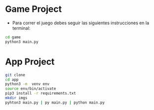 # Game Project

* Para correr el juego debes seguir las siguientes instrucciones en la terminal:
```sh
cd game
python3 main.py
```


# App Project

```sh
git clone
cd app
python3 -m  venv env
source env/bin/activate
pip3 install -r requirements.txt
mkdir imgs
pyhton3 main.py | py main.py | python main.py

```